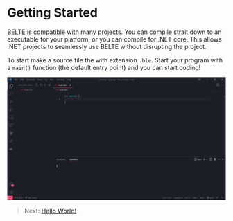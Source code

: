 # Getting Started

BELTE is compatible with many projects. You can compile strait down to an executable for your platform, or you can
compile for .NET core. This allows .NET projects to seamlessly use BELTE without disrupting the project.

To start make a source file the with extension `.ble`. Start your program with a `main()` function (the default entry
point) and you can start coding!

<img src="img/empty_main.png" alt="belte" width="1000"/>

> Next: [Hello World!](Tutorial/HelloWorld.md)
